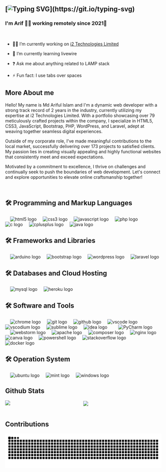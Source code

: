 ## [![Typing SVG](https://readme-typing-svg.herokuapp.com?color=%23000000&size=40&lines=About+me;)](https://git.io/typing-svg)

### <div align="left">I'm Arif 👨‍💻 working remotely since 2021🚀</div>  
<br/>  
  

- 🧑‍💼 I’m currently working on [ i2 Technologies Limited](https://i2technologies.net/)  
  

- 🌱 I’m currently learning livewire  
  

- ❓ Ask me about anything related to LAMP stack   
  

- ⚡ Fun fact: I use tabs over spaces  
  
## More About me
 
Hello! My name is Md Ariful Islam and I'm a dynamic web developer with a strong track record of 2 years in the industry, currently utilizing my expertise at i2 Technologies Limited. With a portfolio showcasing over 79 meticulously crafted projects within the company, I specialize in HTML5, CSS3, JavaScript, Bootstrap, PHP, WordPress, and Laravel, adept at weaving together seamless digital experiences.

Outside of my corporate role, I've made meaningful contributions to the local market, successfully delivering over 173 projects to satisfied clients. My passion lies in creating visually appealing and highly functional websites that consistently meet and exceed expectations.

Motivated by a commitment to excellence, I thrive on challenges and continually seek to push the boundaries of web development. Let's connect and explore opportunities to elevate online craftsmanship together!

<br/>  

###

<h2 align="left">🛠 Programming and Markup Languages</h2>

###

<div align="left">
   <img width="12" />
  <img src="https://skillicons.dev/icons?i=html" height="40" alt="html5 logo"  />
  <img width="12" />
  <img src="https://cdn.jsdelivr.net/gh/devicons/devicon/icons/css3/css3-original.svg" height="40" alt="css3 logo"  />
  <img width="12" />
  <img src="https://skillicons.dev/icons?i=js" height="40" alt="javascript logo"  />  
  <img width="12" />
  <img src="https://skillicons.dev/icons?i=php" height="40" alt="php logo"  />
 
  <img width="12" />
  <img src="https://cdn.jsdelivr.net/gh/devicons/devicon/icons/c/c-original.svg" height="40" alt="c logo"  />
  <img width="12" />
  <img src="https://cdn.jsdelivr.net/gh/devicons/devicon/icons/cplusplus/cplusplus-original.svg" height="40" alt="cplusplus logo"  />
  <img width="12" />
  <img src="https://skillicons.dev/icons?i=java" height="40" alt="java logo"  />
</div>

###

<h2 align="left">🛠 Frameworks and Libraries</h2>

###

<div align="left">
  <img width="12" />
  <img src="https://skillicons.dev/icons?i=arduino" height="40" alt="arduino logo"  />
  <img width="12" />
  <img src="https://user-images.githubusercontent.com/25181517/183898054-b3d693d4-dafb-4808-a509-bab54cf5de34.png" height="40" alt="bootstrap logo"  />  
  <img width="12" />
  <img src="https://skillicons.dev/icons?i=wordpress" height="40" alt="wordpress logo"  />
  <img width="12" />
  <img src="https://skillicons.dev/icons?i=laravel" height="40" alt="laravel logo"  />  
</div>

<h2 align="left">🛠 Databases and Cloud Hosting</h2>

###

<div align="left">
  <img width="12" />
  <img src="https://skillicons.dev/icons?i=mysql" height="40" alt="mysql logo"  />   
  <img width="12" />
  <img src="https://skillicons.dev/icons?i=heroku" height="40" alt="heroku logo"  />  
</div>


<h2 align="left">🛠 Software and Tools</h2>

###

<div align="left">
  
  <img width="12" />
  <img src="https://cdn.jsdelivr.net/gh/devicons/devicon/icons/chrome/chrome-original.svg" height="40" alt="chrome logo"  />
  <img width="12" />
  <img src="https://cdn.jsdelivr.net/gh/devicons/devicon/icons/git/git-original.svg" height="40" alt="git logo"  />
  <img width="12" />
  <img src="https://skillicons.dev/icons?i=github" height="40" alt="github logo"  />
  <img width="12" />
  <img src="https://skillicons.dev/icons?i=vscode" height="40" alt="vscode logo"  />
  <img width="12" />
  <img src="https://skillicons.dev/icons?i=vscodium" height="40" alt="vscodium logo"  />
  <img width="12" />
  <img src="https://skillicons.dev/icons?i=sublime" height="40" alt="sublime logo"  />  
  <img width="12" />
  <img src="https://skillicons.dev/icons?i=idea" height="40" alt="idea logo"  />  
  <img width="12" />
  <img width="12" />
  <img src="https://skillicons.dev/icons?i=webstorm" height="40" alt="PyCharm logo"  />   
  <img width="12" />
  <img width="12" />
  <img src="https://github.com/user-attachments/assets/9f931c45-0585-4db0-86a7-25ce3f5bef25" height="40" alt="webstorm logo"  />   
  <img width="12" />
  <img src="https://cdn.jsdelivr.net/gh/devicons/devicon/icons/apache/apache-original.svg" height="40" alt="apache logo"  />
  <img width="12" />
  <img src="https://cdn.jsdelivr.net/gh/devicons/devicon/icons/composer/composer-original.svg" height="40" alt="composer logo"  /> 
  <img width="12" />
  <img src="https://cdn.simpleicons.org/nginx/009639" height="40" alt="nginx logo"  />
  <img width="12" />
  <img src="https://cdn.jsdelivr.net/gh/devicons/devicon/icons/canva/canva-original.svg" height="40" alt="canva logo"  />
  <img width="12" />
  <img src="https://skillicons.dev/icons?i=powershell" height="40" alt="powershell logo"  />
  <img width="12" />
  <img src="https://skillicons.dev/icons?i=stackoverflow" height="40" alt="stackoverflow logo"  />
  <img width="12" />
  <img src="https://skillicons.dev/icons?i=docker" height="40" alt="docker logo"  />  
</div>

<h2 align="left">🛠 Operation System</h2>

###

<div align="left">
  <img width="12" />
  <img src="https://user-images.githubusercontent.com/25181517/186884153-99edc188-e4aa-4c84-91b0-e2df260ebc33.png" height="40" alt="ubuntu logo"  />
  <img width="12" />
  <img src="https://skillicons.dev/icons?i=mint" height="40" alt="mint logo"  />  
  <img width="12" />
  <img src="https://skillicons.dev/icons?i=windows" height="40" alt="windows logo"  />
</div>

## Github Stats  
<img src="https://streak-stats.demolab.com/?user=ariful305&theme=whatsapp-light" align="left" />  

<div align="center"><img src="https://github-readme-stats.vercel.app/api/top-langs/?username=ariful305&hide_border=true&layout=compact" align="center" /></div>  

<br/>  

## Contributions 
 
<picture> 
  <source
    media="(prefers-color-scheme: light)"
   srcset="https://raw.githubusercontent.com/ariful305/ariful305/output/snake.svg"
  />
  <img
    alt="GitHub contribution grid snake animation"
    src="https://raw.githubusercontent.com/ariful305/ariful305/output/snake.svg"
  />
</picture>


###


